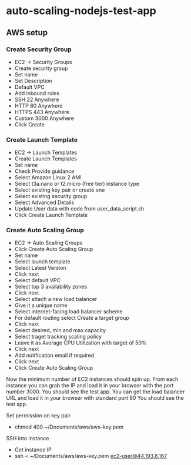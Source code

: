 # auto-scaling-nodejs-test-app

## AWS setup

### Create Security Group

- EC2 -> Security Groups
- Create security group
- Set name
- Set Description
- Default VPC
- Add inbound rules
- SSH 22 Anywhere
- HTTP 80 Anywhere
- HTTPS 443 Anywhere
- Custom 3000 Anywhere
- Click Create

### Create Launch Template

- EC2 -> Launch Templates
- Create Launch Templates
- Set name
- Check Provide guidance
- Select Amazon Linux 2 AMI
- Select t3a.nano or t2.micro (free tier) instance type
- Select existing key pair or create one
- Select existing security group
- Select Advanced Details
- Update User data with code from user_data_script.sh 
- Click Create Launch Template

### Create Auto Scaling Group

- EC2 -> Auto Scaling Groups
- Click Create Auto Scaling Group
- Set name
- Select launch template
- Select Latest Version
- Click  next
- Select default VPC
- Select top 3 availability zones
- Click  next
- Select attach a new load balancer
- Give it a unique name
- Select internet-facing load balancer scheme
- For default routing select Create a target group
- Click next
- Select desired, min and max capacity
- Select traget tracking scaling policy
- Leave it as Average CPU Utilization with target of 50%
- Click next
- Add notification email if required
- Click next
- Click Create Auto Scaling Group

Now the minimum number of EC2 instances should spin up.
From each instance you can grab the IP and load it in your browser with the port number 3000.
You should see the test app.
You can get the load balancer URL and load it in your browser with standard port 80
You should see the test app.

Set permission on key pair
- chmod 400 ~/Documents/aws/aws-key.pem

SSH into instance
- Get instance IP
- ssh -i ~/Documents/aws/aws-key.pem ec2-user@44.193.8.167 
